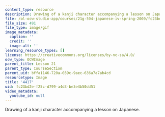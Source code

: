 ```yaml
---
content_type: resource
description: Drawing of a kanji character accompanying a lesson on Japanese.
file: /ol-ocw-studio-app/courses/21g-504-japanese-iv-spring-2009/fc23bd2ef25cd799a4d3be3e4b50dd51_4417.gif
file_size: 491
file_type: image/gif
image_metadata:
  caption: ''
  credit: ''
  image-alt: ''
learning_resource_types: []
license: https://creativecommons.org/licenses/by-nc-sa/4.0/
ocw_type: OCWImage
parent_title: Lesson 21
parent_type: CourseSection
parent_uid: bffa1146-720a-039c-9aec-636a7a7ab4cd
resourcetype: Image
title: '4417'
uid: fc23bd2e-f25c-d799-a4d3-be3e4b50dd51
video_metadata:
  youtube_id: null
---
```

Drawing of a kanji character accompanying a lesson on Japanese.